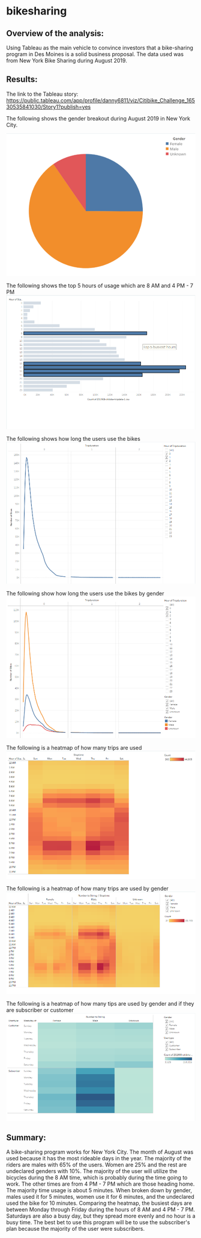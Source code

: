# bikesharing
## Overview of the analysis: 
Using Tableau as the main vehicle to convince investors that a bike-sharing program in Des Moines is a solid business proposal. The data used was from New York Bike Sharing during August 2019.
## Results: 

The link to the Tableau story: https://public.tableau.com/app/profile/danny6811/viz/Citibike_Challenge_16530535841030/Story1?publish=yes

The following shows the gender breakout during August 2019 in New York City.

![screen_1](/resource/screen_1.png)

The following shows the top 5 hours of usage which are 8 AM and 4 PM - 7 PM
![screen_2](/resource/screen_2.png)

The following shows how long the users use the bikes
![screen_3](/resource/screen_3.png)

The following show how long the users use the bikes by gender
![screen_4](/resource/screen_4.png)

The following is a heatmap of how many trips are used
![screen_5](/resource/screen_5.png)

The following is a heatmap of how many trips are used by gender
![screen_6](/resource/screen_6.png)

The following is a heatmap of how many tips are used by gender and if they are subscriber or customer
![screen_7](/resource/screen_7.png)


## Summary: 

A bike-sharing program works for New York City. The month of August was used because it has the most rideable days in the year. The majority of the riders are males with 65% of the users. Women are 25% and the rest are undeclared genders with 10%.  The majority of the user will utilize the bicycles during the 8 AM time, which is probably during the time going to work. The other times are from 4 PM - 7 PM which are those heading home. The majority time usage is about 5 minutes. When broken down by gender, males used it for 5 minutes, women use it for 6 minutes, and the undeclared used the bike for 10 minutes. Comparing the heatmap, the busiest days are between Monday through Friday during the hours of 8 AM and 4 PM - 7 PM.  Saturdays are also a busy day, but they spread more evenly and no hour is a busy time. 
The best bet to use this program will be to use the subscriber's plan because the majority of the user were subscribers.
